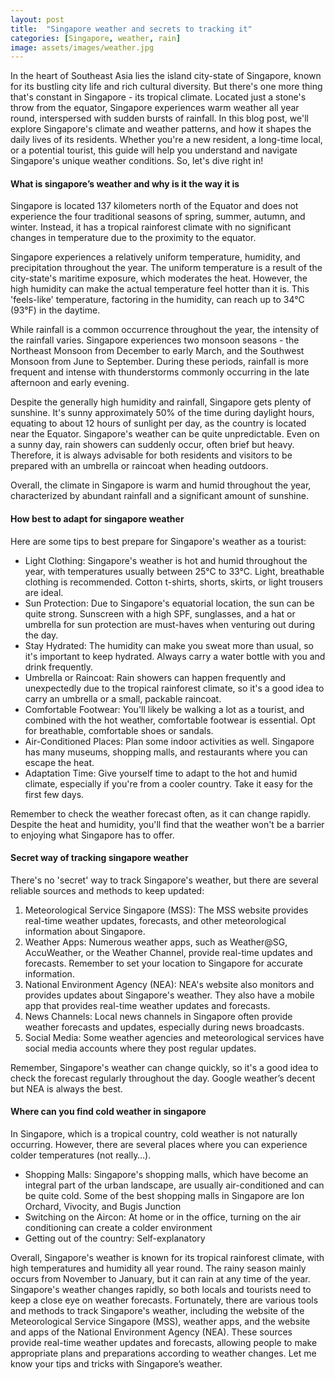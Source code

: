```yaml
---
layout: post
title:  "Singapore weather and secrets to tracking it"
categories: [Singapore, weather, rain]
image: assets/images/weather.jpg
---
```

In the heart of Southeast Asia lies the island city-state of Singapore, known for its bustling city life and rich cultural diversity. But there's one more thing that's constant in Singapore - its tropical climate. Located just a stone's throw from the equator, Singapore experiences warm weather all year round, interspersed with sudden bursts of rainfall. In this blog post, we'll explore Singapore's climate and weather patterns, and how it shapes the daily lives of its residents. Whether you're a new resident, a long-time local, or a potential tourist, this guide will help you understand and navigate Singapore's unique weather conditions. So, let's dive right in!

#### What is singapore’s weather and why is it the way it is

Singapore is located 137 kilometers north of the Equator and does not experience the four traditional seasons of spring, summer, autumn, and winter. Instead, it has a tropical rainforest climate with no significant changes in temperature due to the proximity to the equator.

Singapore experiences a relatively uniform temperature, humidity, and precipitation throughout the year. The uniform temperature is a result of the city-state's maritime exposure, which moderates the heat. However, the high humidity can make the actual temperature feel hotter than it is. This 'feels-like' temperature, factoring in the humidity, can reach up to 34°C (93°F) in the daytime.

While rainfall is a common occurrence throughout the year, the intensity of the rainfall varies. Singapore experiences two monsoon seasons - the Northeast Monsoon from December to early March, and the Southwest Monsoon from June to September. During these periods, rainfall is more frequent and intense with thunderstorms commonly occurring in the late afternoon and early evening.

Despite the generally high humidity and rainfall, Singapore gets plenty of sunshine. It's sunny approximately 50% of the time during daylight hours, equating to about 12 hours of sunlight per day, as the country is located near the Equator.
Singapore's weather can be quite unpredictable. Even on a sunny day, rain showers can suddenly occur, often brief but heavy. Therefore, it is always advisable for both residents and visitors to be prepared with an umbrella or raincoat when heading outdoors.

Overall, the climate in Singapore is warm and humid throughout the year, characterized by abundant rainfall and a significant amount of sunshine.

#### How best to adapt for singapore weather

Here are some tips to best prepare for Singapore's weather as a tourist:
+ Light Clothing: Singapore's weather is hot and humid throughout the year, with temperatures usually between 25°C to 33°C. Light, breathable clothing is recommended. Cotton t-shirts, shorts, skirts, or light trousers are ideal.
+ Sun Protection: Due to Singapore's equatorial location, the sun can be quite strong. Sunscreen with a high SPF, sunglasses, and a hat or umbrella for sun protection are must-haves when venturing out during the day.
+ Stay Hydrated: The humidity can make you sweat more than usual, so it's important to keep hydrated. Always carry a water bottle with you and drink frequently.
+ Umbrella or Raincoat: Rain showers can happen frequently and unexpectedly due to the tropical rainforest climate, so it's a good idea to carry an umbrella or a small, packable raincoat.
+ Comfortable Footwear: You'll likely be walking a lot as a tourist, and combined with the hot weather, comfortable footwear is essential. Opt for breathable, comfortable shoes or sandals.
+ Air-Conditioned Places: Plan some indoor activities as well. Singapore has many museums, shopping malls, and restaurants where you can escape the heat.
+ Adaptation Time: Give yourself time to adapt to the hot and humid climate, especially if you're from a cooler country. Take it easy for the first few days.

Remember to check the weather forecast often, as it can change rapidly. Despite the heat and humidity, you'll find that the weather won't be a barrier to enjoying what Singapore has to offer.

#### Secret way of tracking singapore weather

There's no 'secret' way to track Singapore's weather, but there are several reliable sources and methods to keep updated:
1. Meteorological Service Singapore (MSS): The MSS website provides real-time weather updates, forecasts, and other meteorological information about Singapore.
2. Weather Apps: Numerous weather apps, such as Weather@SG, AccuWeather, or the Weather Channel, provide real-time updates and forecasts. Remember to set your location to Singapore for accurate information.
3. National Environment Agency (NEA): NEA's website also monitors and provides updates about Singapore's weather. They also have a mobile app that provides real-time weather updates and forecasts.
4. News Channels: Local news channels in Singapore often provide weather forecasts and updates, especially during news broadcasts.
5. Social Media: Some weather agencies and meteorological services have social media accounts where they post regular updates.

Remember, Singapore's weather can change quickly, so it's a good idea to check the forecast regularly throughout the day. Google weather’s decent but NEA is always the best.

#### Where can you find cold weather in singapore

In Singapore, which is a tropical country, cold weather is not naturally occurring. However, there are several places where you can experience colder temperatures (not really…).
+ Shopping Malls: Singapore's shopping malls, which have become an integral part of the urban landscape, are usually air-conditioned and can be quite cold. Some of the best shopping malls in Singapore are Ion Orchard, Vivocity, and Bugis Junction
+ Switching on the Aircon: At home or in the office, turning on the air conditioning can create a colder environment
+ Getting out of the country: Self-explanatory

Overall, Singapore's weather is known for its tropical rainforest climate, with high temperatures and humidity all year round. The rainy season mainly occurs from November to January, but it can rain at any time of the year. Singapore's weather changes rapidly, so both locals and tourists need to keep a close eye on weather forecasts. Fortunately, there are various tools and methods to track Singapore's weather, including the website of the Meteorological Service Singapore (MSS), weather apps, and the website and apps of the National Environment Agency (NEA). These sources provide real-time weather updates and forecasts, allowing people to make appropriate plans and preparations according to weather changes. Let me know your tips and tricks with Singapore’s weather.


